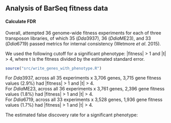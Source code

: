 ## Analysis of BarSeq fitness data

#### Calculate FDR

Overall, attempted 36 genome-wide fitness experiments for each of three transposon libraries, of which 35 (*Dda*3937), 36 (*Ddia*ME23), and 33 (*Ddia*6719) passed metrics for internal consistency (Wetmore *et al*. 2015). 

We used the following cutoff for a significant phenotype: |fitness| > 1 and |t| > 4, where t is the fitness divided by the estimated standard error. 

~~~ r
source("src/write_genes_with_phenotype.R")
~~~

For *Dda*3937, across all 35 experiments x 3,706 genes, 3,715 gene fitness values (2.9%) had |fitness| > 1 and |t| > 4.  
For *Ddia*ME23, across all 36 experiments x 3,761 genes, 2,396 gene fitness values (1.8%) had |fitness| > 1 and |t| > 4.  
For *Ddia*6719, across all 33 experiments x 3,528 genes, 1,936 gene fitness values (1.7%) had |fitness| > 1 and |t| > 4.  

The estimated false discovery rate for a significant phenotype:


